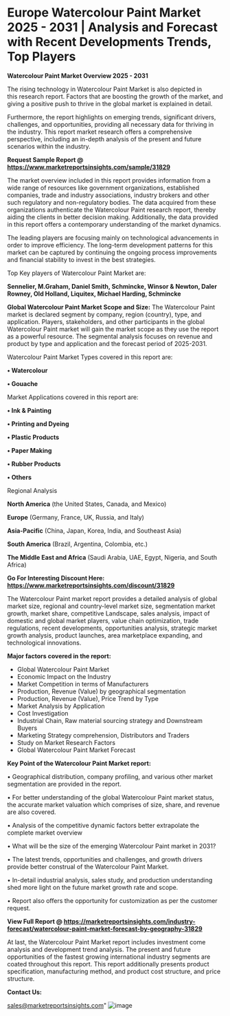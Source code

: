  # Europe Watercolour Paint Market 2025 - 2031 | Analysis and Forecast with Recent Developments Trends, Top Players

<Strong> Watercolour Paint Market Overview 2025 - 2031</strong>

The rising technology in Watercolour Paint Market is also depicted in this research report. Factors that are boosting the growth of the market, and giving a positive push to thrive in the global market is explained in detail.

Furthermore, the report highlights on emerging trends, significant drivers, challenges, and opportunities, providing all necessary data for thriving in the industry. This report market research offers a comprehensive perspective, including an in-depth analysis of the present and future scenarios within the industry.

<strong>Request Sample Report @ <a href=https://www.marketreportsinsights.com/sample/31829>https://www.marketreportsinsights.com/sample/31829</a></strong>

The market overview included in this report provides information from a wide range of resources like government organizations, established companies, trade and industry associations, industry brokers and other such regulatory and non-regulatory bodies. The data acquired from these organizations authenticate the Watercolour Paint research report, thereby aiding the clients in better decision making. Additionally, the data provided in this report offers a contemporary understanding of the market dynamics.

The leading players are focusing mainly on technological advancements in order to improve efficiency. The long-term development patterns for this market can be captured by continuing the ongoing process improvements and financial stability to invest in the best strategies.

Top Key players of Watercolour Paint Market are:

<strong>Sennelier, M.Graham, Daniel Smith, Schmincke, Winsor & Newton, Daler Rowney, Old Holland, Liquitex, Michael Harding, Schmincke</strong>

<strong><b>Global Watercolour Paint Market Scope and Size:</b></strong>
The Watercolour Paint market is declared segment by company, region (country), type, and application. Players, stakeholders, and other participants in the global Watercolour Paint market will gain the market scope as they use the report as a powerful resource. The segmental analysis focuses on revenue and product by type and application and the forecast period of 2025-2031.

Watercolour Paint Market Types covered in this report are:

<strong>• Watercolour

• Gouache</strong>

Market Applications covered in this report are:

<strong>• Ink & Painting

• Printing and Dyeing

• Plastic Products

• Paper Making

• Rubber Products

• Others</strong> 

Regional Analysis

<strong>North America</strong> (the United States, Canada, and Mexico)

<strong>Europe</strong> (Germany, France, UK, Russia, and Italy)

<strong>Asia-Pacific</strong> (China, Japan, Korea, India, and Southeast Asia)

<strong>South America</strong> (Brazil, Argentina, Colombia, etc.)

<strong>The Middle East and Africa</strong> (Saudi Arabia, UAE, Egypt, Nigeria, and South Africa)

<strong>Go For Interesting Discount Here: <a href=https://www.marketreportsinsights.com/discount/31829>https://www.marketreportsinsights.com/discount/31829</a></strong>

The Watercolour Paint market report provides a detailed analysis of global market size, regional and country-level market size, segmentation market growth, market share, competitive Landscape, sales analysis, impact of domestic and global market players, value chain optimization, trade regulations, recent developments, opportunities analysis, strategic market growth analysis, product launches, area marketplace expanding, and technological innovations.

<strong><b>Major factors covered in the report:</b></strong>
<ul>
  <li>Global Watercolour Paint Market </li>
  <li>Economic Impact on the Industry</li>
  <li>Market Competition in terms of Manufacturers</li>
  <li>Production, Revenue (Value) by geographical segmentation</li>
  <li>Production, Revenue (Value), Price Trend by Type</li>
  <li>Market Analysis by Application</li>
  <li>Cost Investigation</li>
  <li>Industrial Chain, Raw material sourcing strategy and Downstream Buyers</li>
  <li>Marketing Strategy comprehension, Distributors and Traders</li>
  <li>Study on Market Research Factors</li>
  <li>Global Watercolour Paint Market Forecast</li>
</ul>

<strong><b>Key Point of the Watercolour Paint Market report:</b></strong>

• Geographical distribution, company profiling, and various other market segmentation are provided in the report.

• For better understanding of the global Watercolour Paint market status, the accurate market valuation which comprises of size, share, and revenue are also covered.

• Analysis of the competitive dynamic factors better extrapolate the complete market overview

• What will be the size of the emerging Watercolour Paint market in 2031?

• The latest trends, opportunities and challenges, and growth drivers provide better construal of the Watercolour Paint Market.

• In-detail industrial analysis, sales study, and production understanding shed more light on the future market growth rate and scope.

• Report also offers the opportunity for customization as per the customer request.

<strong><b>View Full Report @ <a href=https://marketreportsinsights.com/industry-forecast/watercolour-paint-market-forecast-by-geography-31829>https://marketreportsinsights.com/industry-forecast/watercolour-paint-market-forecast-by-geography-31829</a></b></strong>


At last, the Watercolour Paint Market report includes investment come analysis and development trend analysis. The present and future opportunities of the fastest growing international industry segments are coated throughout this report. This report additionally presents product specification, manufacturing method, and product cost structure, and price structure.

<strong>Contact Us:</strong>

sales@marketreportsinsights.com"
![image](https://github.com/user-attachments/assets/29e77703-ce2e-489e-bc45-5449dbe293ae)
